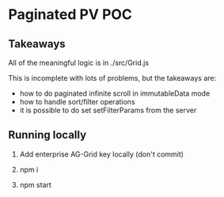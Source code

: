 # Paginated PV POC

## Takeaways

All of the meaningful logic is in ./src/Grid.js

This is incomplete with lots of problems, but the takeaways are:

- how to do paginated infinite scroll in immutableData mode
- how to handle sort/filter operations
- it is possible to do set setFilterParams from the server

## Running locally

1. Add enterprise AG-Grid key locally (don't commit)

2. npm i

3. npm start
